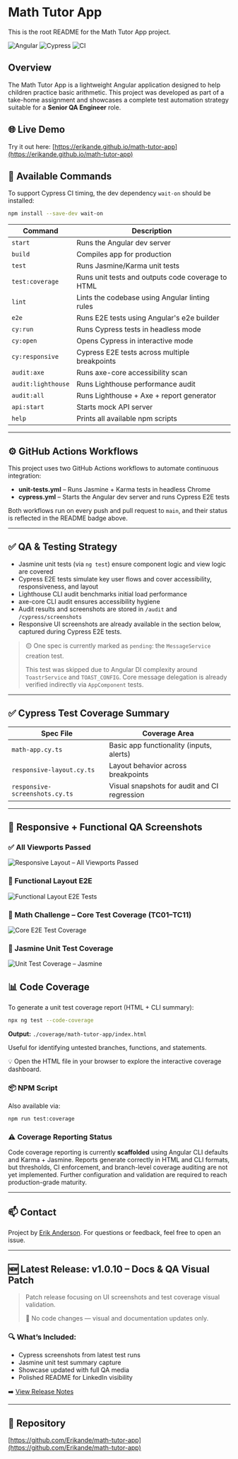 # Math Tutor App

This is the root README for the Math Tutor App project.

![Angular](https://img.shields.io/badge/Angular-15+-red?logo=angular)
![Cypress](https://img.shields.io/badge/Tested_with-Cypress-4e4e4e?logo=cypress)
![CI](https://img.shields.io/github/actions/workflow/status/Erikande/math-tutor-app/unit-tests.yml?label=unit%20tests\&logo=githubactions)

## Overview

The Math Tutor App is a lightweight Angular application designed to help children practice basic arithmetic. This project was developed as part of a take-home assignment and showcases a complete test automation strategy suitable for a **Senior QA Engineer** role.

## 🌐 Live Demo

Try it out here: [https://erikande.github.io/math-tutor-app](https://erikande.github.io/math-tutor-app)

## 🔧 Available Commands

To support Cypress CI timing, the dev dependency `wait-on` should be installed:

```bash
npm install --save-dev wait-on
```

| Command            | Description                                       |
| ------------------ | ------------------------------------------------- |
| `start`            | Runs the Angular dev server                       |
| `build`            | Compiles app for production                       |
| `test`             | Runs Jasmine/Karma unit tests                     |
| `test:coverage`    | Runs unit tests and outputs code coverage to HTML |
| `lint`             | Lints the codebase using Angular linting rules    |
| `e2e`              | Runs E2E tests using Angular's e2e builder        |
| `cy:run`           | Runs Cypress tests in headless mode               |
| `cy:open`          | Opens Cypress in interactive mode                 |
| `cy:responsive`    | Cypress E2E tests across multiple breakpoints     |
| `audit:axe`        | Runs axe-core accessibility scan                  |
| `audit:lighthouse` | Runs Lighthouse performance audit                 |
| `audit:all`        | Runs Lighthouse + Axe + report generator          |
| `api:start`        | Starts mock API server                            |
| `help`             | Prints all available npm scripts                  |

---

## ⚙️ GitHub Actions Workflows

This project uses two GitHub Actions workflows to automate continuous integration:

* **unit-tests.yml** – Runs Jasmine + Karma tests in headless Chrome
* **cypress.yml** – Starts the Angular dev server and runs Cypress E2E tests

Both workflows run on every push and pull request to `main`, and their status is reflected in the README badge above.

---

## ✅ QA & Testing Strategy

* Jasmine unit tests (via `ng test`) ensure component logic and view logic are covered
* Cypress E2E tests simulate key user flows and cover accessibility, responsiveness, and layout
* Lighthouse CLI audit benchmarks initial load performance
* axe-core CLI audit ensures accessibility hygiene
* Audit results and screenshots are stored in `/audit` and `/cypress/screenshots`
* Responsive UI screenshots are already available in the section below, captured during Cypress E2E tests.

> 🟡 One spec is currently marked as `pending`: the `MessageService` creation test.
>
> This test was skipped due to Angular DI complexity around `ToastrService` and `TOAST_CONFIG`.
> Core message delegation is already verified indirectly via `AppComponent` tests.

---

## ✅ Cypress Test Coverage Summary

| Spec File                      | Coverage Area                                |
| ------------------------------ | -------------------------------------------- |
| `math-app.cy.ts`               | Basic app functionality (inputs, alerts)     |
| `responsive-layout.cy.ts`      | Layout behavior across breakpoints           |
| `responsive-screenshots.cy.ts` | Visual snapshots for audit and CI regression |

---


## 🧪 Responsive + Functional QA Screenshots

### ✅ All Viewports Passed
![Responsive Layout – All Viewports Passed](./docs/screenshots/responsive-layout-all-viewports-passed.png)

### 🧪 Functional Layout E2E
![Functional Layout E2E Tests](./docs/screenshots/responsive-layout-functional-e2e-tests.png)

### 🔢 Math Challenge – Core Test Coverage (TC01–TC11)
![Core E2E Test Coverage](./docs/screenshots/math-challenge-core-e2e-coverage-tc01-to-tc11.png)

### 🧪 Jasmine Unit Test Coverage
![Unit Test Coverage – Jasmine](./docs/screenshots/jasmine-karma-unit-test-coverage.png)


## 📊 Code Coverage

To generate a unit test coverage report (HTML + CLI summary):

```bash
npx ng test --code-coverage
```

**Output:** `./coverage/math-tutor-app/index.html`

Useful for identifying untested branches, functions, and statements.

💡 Open the HTML file in your browser to explore the interactive coverage dashboard.

### 📦 NPM Script

Also available via:

```bash
npm run test:coverage
```

### ⚠️ Coverage Reporting Status

Code coverage reporting is currently **scaffolded** using Angular CLI defaults and Karma + Jasmine. Reports generate correctly in HTML and CLI formats, but thresholds, CI enforcement, and branch-level coverage auditing are not yet implemented. Further configuration and validation are required to reach production-grade maturity.

---

## 📫 Contact

Project by [Erik Anderson](https://github.com/Erikande). For questions or feedback, feel free to open an issue.


---

## 🆕 Latest Release: v1.0.10 – Docs & QA Visual Patch

> Patch release focusing on UI screenshots and test coverage visual validation.
>
> 📌 No code changes — visual and documentation updates only.

### 🔍 What’s Included:
- Cypress screenshots from latest test runs
- Jasmine unit test summary capture
- Showcase updated with full QA media
- Polished README for LinkedIn visibility

➡️ [View Release Notes](https://github.com/Erikande/math-tutor-app/releases/tag/v1.0.10)

---

## 🔗 Repository

[https://github.com/Erikande/math-tutor-app](https://github.com/Erikande/math-tutor-app)
